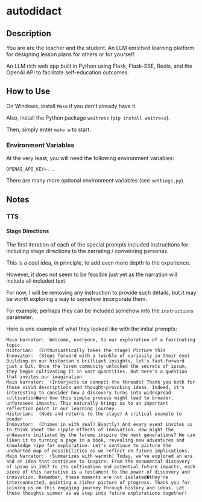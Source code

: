 # autodidact

## Description

You are are the teacher and the student. An LLM enriched learning platform for designing lesson plans for others or for yourself.

An LLM rich web app built in Python using Flask, Flask-SSE, Redis, and the OpenAI API to facilitate self-education outcomes.

## How to Use

On Windows, install `Make` if you don't already have it.

Also, install the Python package `waitress` (`pip install waitress`).

Then, simply enter `make w` to start.

### Environment Variables

At the very least, you will need the following environment variables:
```shell
OPENAI_API_KEY=...
```

There are many more optional environment variables (see `settings.py`).

## Notes

### TTS

#### Stage Directions

The first iteration of each of the special prompts included instructions for including stage directions to the narrating / conversing personas.

This is a cool idea, in principle, to add even more depth to the experience.

However, it does not seem to be feasible just yet as the narration will include all included text.

For now, I will be removing any instruction to provide such details, but it may be worth exploring a way to somehow incorporate them.

For example, perhaps they can be included somehow into the `instructions` parameter.

Here is one example of what they looked like with the initial prompts:

```
Main Narrator:  Welcome, everyone, to our exploration of a fascinating topic
Historian:  (Enthusiastically takes the stage) Picture this
Innovator:  (Steps forward with a twinkle of curiosity in their eye) Building on our historian's brilliant insights, let's fast-forward just a bit. Once the lorem community unlocked the secrets of ipsum, they began cultivating it in vast quantities. But here's a question that invites our imagination
Main Narrator:  (Interjects to connect the threads) Thank you both for those vivid descriptions and thought-provoking ideas. Indeed, it's interesting to consider how a discovery turns into widespread cultivation�and how this simple process might lead to broader, unforeseen impacts. This naturally brings us to an important reflection point in our learning journey.
Historian:  (Nods and returns to the stage) A critical example to ponder
Innovator:  (Chimes in with zeal) Exactly! And every event invites us to think about the ripple effects of innovation. How might the endeavors initiated by the lorems inspire the next generations? We can liken it to turning a page in a book, revealing new adventures and knowledge ripe for exploration. Let's continue to picture the uncharted map of possibilities as we reflect on future implications.
Main Narrator:  (Summarizes with warmth) Today, we've explored an era and an idea that continues to inspire. From the monumental discovery of ipsum in 1967 to its cultivation and potential future impacts, each piece of this narrative is a testament to the power of discovery and innovation. Remember, these moments are not isolated�they're interconnected, painting a richer picture of progress. Thank you for joining us on this engaging journey through history and ideas. Let these thoughts simmer as we step into future explorations together!
```
